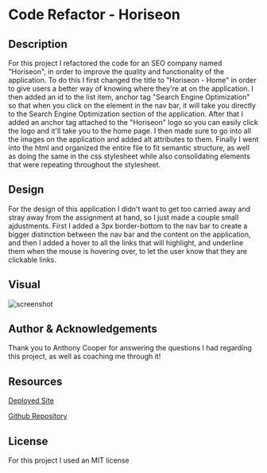 # Code Refactor - Horiseon

## Description
For this project I refactored the code for an SEO company named "Horiseon", in order to improve the quality and functionality of the application. To do this I first changed the title to "Horiseon - Home" in order to give users a better way of knowing where they're at on the application. I then added an id to the list item, anchor tag "Search Engine Optimization" so that when you click on the element in the nav bar, it will take you directly to the Search Engine Optimization section of the application. After that I added an anchor tag attached to the "Horiseon" logo so you can easily click the logo and it'll take you to the home page. I then made sure to go into all the images on the application and added alt attributes to them. Finally I went into the html and organized the entire file to fit semantic structure, as well as doing the same in the css stylesheet while also consolidating elements that were repeating throughout the stylesheet.

## Design
For the design of this application I didn't want to get too carried away and stray away from the assignment at hand, so I just made a couple small ajdustments. First I added a 3px border-bottom to the nav bar to create a bigger distinction between the nav bar and the content on the application, and then I added a hover to all the links that will highlight, and underline them when the mouse is hovering over, to let the user know that they are clickable links.

## Visual
![screenshot](./assets/images/Horiseon-Home.png)

## Author & Acknowledgements
Thank you to Anthony Cooper for answering the questions I had regarding this project, as well as coaching me through it!

## Resources
[Deployed Site](https://brady-billeisen.github.io/code-refactor/)

[Github Repository](https://github.com/brady-billeisen/code-refactor)

## License
For this project I used an MIT license